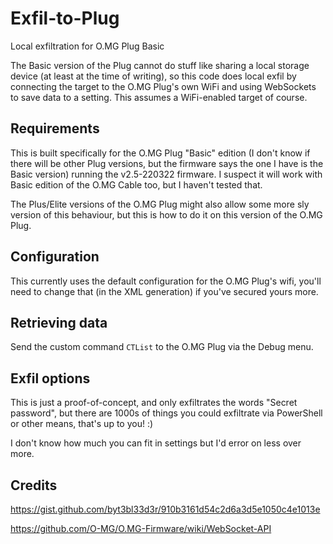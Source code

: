 # Exfil-to-Plug

Local exfiltration for O.MG Plug Basic

The Basic version of the Plug cannot do stuff like sharing a local storage
device (at least at the time of writing), so this code does local exfil by
connecting the target to the O.MG Plug's own WiFi and using WebSockets to save
data to a setting. This assumes a WiFi-enabled target of course.

## Requirements

This is built specifically for the O.MG Plug "Basic" edition (I don't know if
there will be other Plug versions, but the firmware says the one I have is the
Basic version) running the v2.5-220322 firmware. I suspect it will work with
Basic edition of the O.MG Cable too, but I haven't tested that.

The Plus/Elite versions of the O.MG Plug might also allow some more sly
version of this behaviour, but this is how to do it on this version of the
O.MG Plug.

## Configuration

This currently uses the default configuration for the O.MG Plug's wifi, you'll
need to change that (in the XML generation) if you've secured yours more.

## Retrieving data

Send the custom command `CTList` to the O.MG Plug via the Debug menu.

## Exfil options

This is just a proof-of-concept, and only exfiltrates the words "Secret
password", but there are 1000s of things you could exfiltrate via PowerShell
or other means, that's up to you! :)

I don't know how much you can fit in settings but I'd error on less over more.

## Credits

https://gist.github.com/byt3bl33d3r/910b3161d54c2d6a3d5e1050c4e1013e

https://github.com/O-MG/O.MG-Firmware/wiki/WebSocket-API
